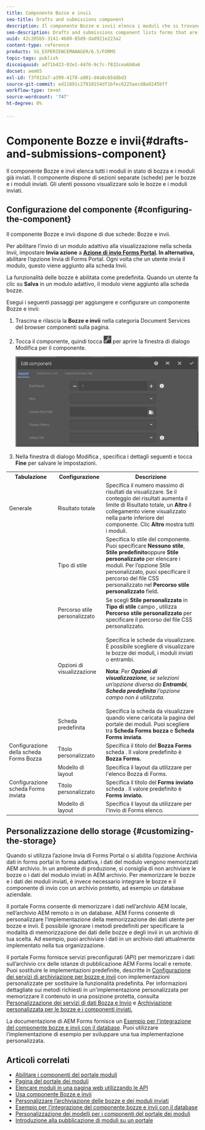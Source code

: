 ```yaml
---
title: Componente Bozze e invii
seo-title: Drafts and submissions component
description: Il componente Bozze e invii elenca i moduli che si trovano nello stato di bozza e che sono già inviati. Puoi personalizzare l’aspetto e lo stile del componente.
seo-description: Drafts and submissions component lists forms that are in the draft state and are already submitted. You can customize appearance and style of the component.
uuid: 42c205b5-3141-4b80-85d9-dad921e223a2
content-type: reference
products: SG_EXPERIENCEMANAGER/6.5/FORMS
topic-tags: publish
discoiquuid: ad71b423-02e1-4476-9c7c-f832cea6b0a6
docset: aem65
exl-id: f3f013a7-a399-4178-a901-d4a8c65ddbd3
source-git-commit: ed11891c27910154df1bfec6225aecd8a9245bff
workflow-type: tm+mt
source-wordcount: '747'
ht-degree: 0%

---
```


# Componente Bozze e invii{#drafts-and-submissions-component}

Il componente Bozze e invii elenca tutti i moduli in stato di bozza e i moduli già inviati. Il componente dispone di sezioni separate (schede) per le bozze e i moduli inviati. Gli utenti possono visualizzare solo le bozze e i moduli inviati.

## Configurazione del componente {#configuring-the-component}

Il componente Bozze e invii dispone di due schede: Bozze e invii.

Per abilitare l’invio di un modulo adattivo alla visualizzazione nella scheda Invii, impostare **Invia azione** a **[Azione di invio Forms Portal](../../forms/using/configuring-submit-actions.md). In alternativa,** abilitare l’opzione Invia di Forms Portal. Ogni volta che un utente invia il modulo, questo viene aggiunto alla scheda Invii.

La funzionalità delle bozze è abilitata come predefinita. Quando un utente fa clic su **Salva** in un modulo adattivo, il modulo viene aggiunto alla scheda bozze.

Esegui i seguenti passaggi per aggiungere e configurare un componente Bozze e invii:

1. Trascina e rilascia la **Bozze e invii** nella categoria Document Services del browser componenti sulla pagina.
1. Tocca il componente, quindi tocca ![settings_icon](assets/settings_icon.png) per aprire la finestra di dialogo Modifica per il componente.

   ![Componente Bozze e invio](assets/drafts-submissions-edit.png)

1. Nella finestra di dialogo Modifica , specifica i dettagli seguenti e tocca **Fine** per salvare le impostazioni.

<table>
 <tbody>
  <tr>
   <th>Tabulazione</th>
   <th>Configurazione</th>
   <th>Descrizione</th>
  </tr>
  <tr>
   <td>Generale</td>
   <td>Risultato totale</td>
   <td>Specifica il numero massimo di risultati da visualizzare. Se il conteggio dei risultati aumenta il limite di Risultato totale, un <strong>Altro </strong>il collegamento viene visualizzato nella parte inferiore del componente. Clic <strong>Altro </strong>mostra tutti i moduli. </td>
  </tr>
  <tr>
   <td> </td>
   <td>Tipo di stile</td>
   <td>Specifica lo stile del componente. Puoi specificare <strong>Nessuno stile</strong>, <strong>Stile predefinito</strong>oppure <strong>Stile personalizzato</strong> per elencare i moduli. Per l’opzione Stile personalizzato, puoi specificare il percorso del file CSS personalizzato nel <strong>Percorso stile personalizzato </strong>field<strong>.</strong></td>
  </tr>
  <tr>
   <td> </td>
   <td>Percorso stile personalizzato</td>
   <td>Se scegli <strong>Stile personalizzato</strong> in <strong>Tipo di stile</strong> campo , utilizza <strong>Percorso stile personalizzato</strong> per specificare il percorso del file CSS personalizzato. </td>
  </tr>
  <tr>
   <td> </td>
   <td>Opzioni di visualizzazione</td>
   <td><p>Specifica le schede da visualizzare. È possibile scegliere di visualizzare le bozze dei moduli, i moduli inviati o entrambi. </p> <p><strong>Nota</strong>:<em> Per <strong>Opzioni di visualizzazione</strong>, se selezioni un’opzione diversa da <strong>Entrambi</strong>, <strong>Scheda predefinita</strong> l’opzione campo non è utilizzata.</em></p> </td>
  </tr>
  <tr>
   <td> </td>
   <td>Scheda predefinita</td>
   <td>Specifica la scheda da visualizzare quando viene caricata la pagina del portale dei moduli. Puoi scegliere tra <strong>Scheda Forms bozza</strong> e <strong>Scheda Forms inviata</strong>.</td>
  </tr>
  <tr>
   <td>Configurazione della scheda Forms Bozza</td>
   <td>Titolo personalizzato</td>
   <td>Specifica il titolo del <strong>Bozza Forms</strong> scheda . Il valore predefinito è <strong>Bozza Forms.</strong></td>
  </tr>
  <tr>
   <td> </td>
   <td>Modello di layout</td>
   <td>Specifica il layout da utilizzare per l'elenco Bozza di Forms.</td>
  </tr>
  <tr>
   <td>Configurazione scheda Forms inviata</td>
   <td>Titolo personalizzato </td>
   <td>Specifica il titolo del <strong>Forms inviato </strong>scheda . Il valore predefinito è <strong>Forms inviato.</strong></td>
  </tr>
  <tr>
   <td> </td>
   <td>Modello di layout</td>
   <td>Specifica il layout da utilizzare per l'invio di Forms<strong> </strong>elenco. </td>
  </tr>
 </tbody>
</table>

## Personalizzazione dello storage {#customizing-the-storage}

Quando si utilizza l’azione Invia di Forms Portal o si abilita l’opzione Archivia dati in forms portal in forma adattiva, i dati del modulo vengono memorizzati AEM archivio. In un ambiente di produzione, si consiglia di non archiviare le bozze o i dati del modulo inviati in AEM archivio. Per memorizzare le bozze e i dati dei moduli inviati, è invece necessario integrare le bozze e il componente di invio con un archivio protetto, ad esempio un database aziendale.

Il portale Forms consente di memorizzare i dati nell’archivio AEM locale, nell’archivio AEM remoto o in un database. AEM Forms consente di personalizzare l’implementazione della memorizzazione dei dati utente per bozze e invii. È possibile ignorare i metodi predefiniti per specificare la modalità di memorizzazione dei dati delle bozze e degli invii in un archivio di tua scelta. Ad esempio, puoi archiviare i dati in un archivio dati attualmente implementato nella tua organizzazione.

Il portale Forms fornisce servizi preconfigurati (API) per memorizzare i dati sull’archivio crx delle istanze di pubblicazione AEM Forms locali e remote. Puoi sostituire le implementazioni predefinite, descritte in [Configurazione dei servizi di archiviazione per bozze e invii](/help/forms/using/configuring-draft-submission-storage.md) con implementazioni personalizzate per sostituire la funzionalità predefinita. Per informazioni dettagliate sui metodi richiesti in un&#39;implementazione personalizzata per memorizzare il contenuto in una posizione protetta, consulta [Personalizzazione dei servizi di dati Bozza e Invio](/help/forms/using/custom-draft-submission-data-services.md) e [Archiviazione personalizzata per le bozze e i componenti inviati.](/help/forms/using/adding-custom-storage-provider-forms.md)

La documentazione di AEM Forms fornisce un [Esempio per l&#39;integrazione del componente bozze e invii con il database](integrate-draft-submission-database.md). Puoi utilizzare l’implementazione di esempio per sviluppare una tua implementazione personalizzata.

## Articoli correlati

* [Abilitare i componenti del portale moduli](/help/forms/using/enabling-forms-portal-components.md)
* [Pagina del portale dei moduli](/help/forms/using/creating-form-portal-page.md)
* [Elencare moduli in una pagina web utilizzando le API](/help/forms/using/listing-forms-webpage-using-apis.md)
* [Usa componente Bozze e invii](/help/forms/using/draft-submission-component.md)
* [Personalizzare l’archiviazione delle bozze e dei moduli inviati](/help/forms/using/draft-submission-component.md)
* [Esempio per l&#39;integrazione del componente bozze e invii con il database](/help/forms/using/integrate-draft-submission-database.md)
* [Personalizzazione dei modelli per i componenti del portale dei moduli](/help/forms/using/customizing-templates-forms-portal-components.md)
* [Introduzione alla pubblicazione di moduli su un portale](/help/forms/using/introduction-publishing-forms.md)
